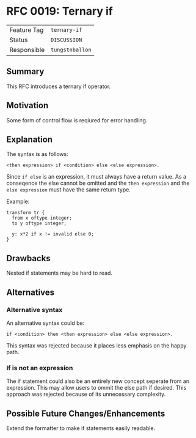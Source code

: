 <!--
SPDX-FileCopyrightText: 2025 Friedrich-Alexander-Universitat Erlangen-Nurnberg

SPDX-License-Identifier: AGPL-3.0-only
-->

# RFC 0019: Ternary if

| | |
|---|---|
| Feature Tag | `ternary-if` |
| Status | `DISCUSSION` | <!-- Possible values: DRAFT, DISCUSSION, ACCEPTED, REJECTED -->
| Responsible | `tungstnballon` |
<!-- 
  Status Overview:
  - DRAFT: The RFC is not ready for a review and currently under change. Feel free to already ask for feedback on the structure and contents at this stage.
  - DISCUSSION: The RFC is open for discussion. Usually, we open a PR to trigger discussions.
  - ACCEPTED: The RFC was accepted. Create issues to prepare implementation of the RFC.
  - REJECTED: The RFC was rejected. If another revision emerges, switch to status DRAFT.
-->

## Summary

This RFC introduces a ternary if operator.

## Motivation

Some form of control flow is reqiured for error handling.

## Explanation

The syntax is as follows:
```jayvee
<then expression> if <condition> else <else expression>.
```

Since `if else` is an expression, it must always have a return value.
As a conseqence the else cannot be omitted and the `then expression` and the
`else expression` must have the same return type.

Example:
```jayvee
transform tr {
  from x oftype integer;
  to y oftype integer;

  y: x*2 if x != invalid else 0;
}
```

## Drawbacks

Nested if statements may be hard to read.

## Alternatives

### Alternative syntax

An alternative syntax could be:
```jayvee
if <condition> then <then expression> else <else expression>.
```
This syntax was rejected because it places less emphasis on the happy path.

### If is not an expression

The if statement could also be an entirely new concept seperate from an
expression.
This may allow users to ommit the else path if desired.
This approach was rejected because of its unnecessary complexity.

## Possible Future Changes/Enhancements

Extend the formatter to make if statements easily readable.
